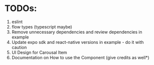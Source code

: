 # TODOs:

1. eslint
2. flow types (typescript maybe)
3. Remove unnecessary dependencies and review dependencies in example
4. Update expo sdk and react-native versions in example - do it with caution
5. UI Design for Carousal Item
6. Documentation on How to use the Component (give credits as well*)
